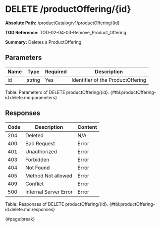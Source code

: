 <!--
    ATTENTION: This file was generated via gradle!
               Do NOT manually edit this file! Any such changes will be overwritten!
-->

# DELETE /productOffering/{id}

**Absolute Path:** /productCatalog/v1/productOffering/{id}

**TOD Reference:** TOD-02-04-03-Remove_Product_Offering

**Summary:** Deletes a ProductOffering

## Parameters

| Name | Type | Required | Description |
| ------ | ------ | --- | ------------ |
| id | string | Yes | Identifier of the ProductOffering |

Table: Parameters of DELETE productOffering/{id}. {#tbl:productOffering-id.delete.md:parameters}

## Responses

| Code | Description | Content |
|------|-------------|---------|
| 204 | Deleted | N/A |
| 400 | Bad Request | Error |
| 401 | Unauthorized | Error |
| 403 | Forbidden | Error |
| 404 | Not Found | Error |
| 405 | Method Not allowed | Error |
| 409 | Conflict | Error |
| 500 | Internal Server Error | Error |

Table: Responses of DELETE productOffering/{id}. {#tbl:productOffering-id.delete.md:responses}

{#page:break}

